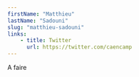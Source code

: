 ```yaml
---
firstName: "Matthieu"
lastName: "Sadouni"
slug: "matthieu-sadouni"
links:
    - title: Twitter
      url: https://twitter.com/caencamp
---
```


A faire
